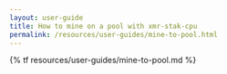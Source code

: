 ```yaml
---
layout: user-guide
title: How to mine on a pool with xmr-stak-cpu
permalink: /resources/user-guides/mine-to-pool.html
---
```

{% tf resources/user-guides/mine-to-pool.md %}